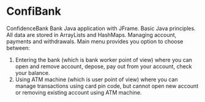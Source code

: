 # ConfiBank

ConfidenceBank
Bank Java application with JFrame. Basic Java principles. All data are stored in ArrayLists and HashMaps. Managing account, payments and withdrawals. Main menu provides you 	option to choose between:

1. Entering the bank (which is bank worker point of view) where you can open and remove account, depose, pay out 	from your account, check your balance. 
2. Using ATM machine (which is user point of view) where you can manage transactions using card pin code, but 	cannot open new account or removing existing account using ATM machine.
